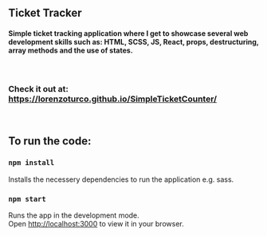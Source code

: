 ## Ticket Tracker

#### Simple ticket tracking application where I get to showcase several web development skills such as: HTML, SCSS, JS, React, props, destructuring, array methods and the use of states.

<br>

### Check it out at: https://lorenzoturco.github.io/SimpleTicketCounter/

<br>

## To run the code:

### `npm install`

Installs the necessery dependencies to run the application e.g. sass.

### `npm start`

Runs the app in the development mode.\
Open [http://localhost:3000](http://localhost:3000) to view it in your browser.

